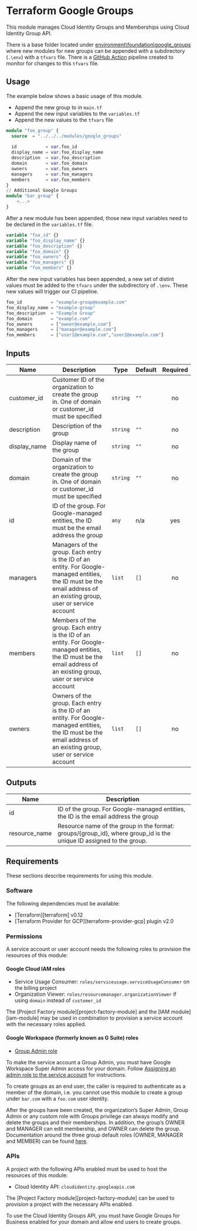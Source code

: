 # Terraform Google Groups

This module manages Cloud Identity Groups and Memberships using Cloud Identity Group API.

There is a base folder located under [environment\foundation\google_groups](../../environment/foundation/google_groups) where new modules for new groups can be appended with a subdirectory (`.\env`) with a `tfvars` file. There is a [GitHub Action](../../.github/workflows/terraform-google-groups.yaml) pipeline created to monitor for changes to this `tfvars` file.

## Usage
The example below shows a basic usage of this module.
* Append the new group to in `main.tf`
* Append the new input variables to the `variables.tf`
* Append the new values to the `tfvars` file

```terraform
module "foo_group" {
  source  = "../../../modules/google_groups"
  
  id           = var.foo_id
  display_name = var.foo_display_name
  description  = var.foo_description
  domain       = var.foo_domain
  owners       = var.foo_owners
  managers     = var.foo_managers
  members      = var.foo_members
}
// Additional Google Groups
module "bar_group" {
    <...>
}
```
After a new module has been appended, those new input variables need to be declared in the `variables.tf` file.
```terraform
variable "foo_id" {}
variable "foo_display_name" {}
variable "foo_description" {}
variable "foo_domain" {}
variable "foo_owners" {}
variable "foo_managers" {}
variable "foo_members" {}
```
After the new input variables has been appended, a new set of distint values must be added to the `tfvars` under the subdirectory of `.\env`. These new values will trigger our CI pipeline.
```tfvars
foo_id           = "example-group@example.com"
foo_display_name = "example-group"
foo_description  = "Example Group"
foo_domain       = "example.com"
foo_owners       = ["owner@example.com"]
foo_managers     = ["manager@example.com"]
foo_members      = ["user1@example.com","user2@example.com"]
```

## Inputs

| Name | Description | Type | Default | Required |
|------|-------------|------|---------|:--------:|
| customer\_id | Customer ID of the organization to create the group in. One of domain or customer\_id must be specified | `string` | `""` | no |
| description | Description of the group | `string` | `""` | no |
| display\_name | Display name of the group | `string` | `""` | no |
| domain | Domain of the organization to create the group in. One of domain or customer\_id must be specified | `string` | `""` | no |
| id | ID of the group. For Google-managed entities, the ID must be the email address the group | `any` | n/a | yes |
| managers | Managers of the group. Each entry is the ID of an entity. For Google-managed entities, the ID must be the email address of an existing group, user or service account | `list` | `[]` | no |
| members | Members of the group. Each entry is the ID of an entity. For Google-managed entities, the ID must be the email address of an existing group, user or service account | `list` | `[]` | no |
| owners | Owners of the group. Each entry is the ID of an entity. For Google-managed entities, the ID must be the email address of an existing group, user or service account | `list` | `[]` | no |

## Outputs

| Name | Description |
|------|-------------|
| id | ID of the group. For Google-managed entities, the ID is the email address the group |
| resource\_name | Resource name of the group in the format: groups/{group\_id}, where group\_id is the unique ID assigned to the group. |

## Requirements

These sections describe requirements for using this module.

### Software

The following dependencies must be available:

* [Terraform][terraform] v0.12
* [Terraform Provider for GCP][terraform-provider-gcp] plugin v2.0

### Permissions

A service account or user account needs the following roles to provision the
resources of this module:

#### Google Cloud IAM roles

* Service Usage Consumer: `roles/serviceusage.serviceUsageConsumer` on the
    billing project
* Organization Viewer: `roles/resourcemanager.organizationViewer` if using
    `domain` instead of `customer_id`

The [Project Factory module][project-factory-module] and the
[IAM module][iam-module] may be used in combination to provision a service
account with the necessary roles applied.

#### Google Workspace (formerly known as G Suite) roles

* [Group Admin role](https://support.google.com/a/answer/2405986?hl=en)

To make the service account a Group Admin, you must have Google Workspace Super
Admin access for your domain. Follow
[Assigning an admin role to the service account](https://cloud.google.com/identity/docs/how-to/setup#assigning_an_admin_role_to_the_service_account)
for instructions.

To create groups as an end user, the caller is required to authenticate as a
member of the domain, i.e. you cannot use this module to create a group under
`bar.com` with a `foo.com` user identity.

After the groups have been created, the organization’s Super Admin, Group Admin
or any custom role with Groups privilege can always modify and delete the groups
and their memberships. In addition, the group’s OWNER and MANAGER can edit
membership, and OWNER can delete the group. Documentation around the three group
default roles (OWNER, MANAGER and MEMBER) can be found
[here](https://support.google.com/a/answer/167094?hl=en).

### APIs

A project with the following APIs enabled must be used to host the resources of
this module:

* Cloud Identity API: `cloudidentity.googleapis.com`

The [Project Factory module][project-factory-module] can be used to provision a
project with the necessary APIs enabled.

To use the Cloud Identity Groups API, you must have Google Groups for Business
enabled for your domain and allow end users to create groups.